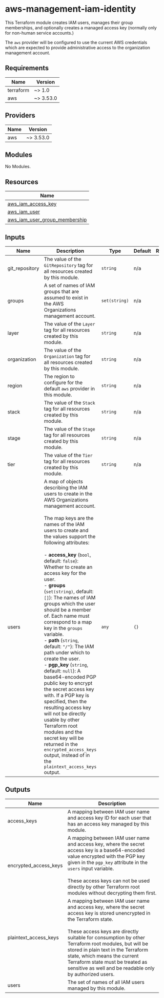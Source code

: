 # aws-management-iam-identity

This Terraform module creates IAM users, manages their group memberships, and
optionally creates a managed access key (normally only for non-human service
accounts.)

The `aws` provider will be configured to use the current AWS credentials which
are expected to provide administrative access to the organization management
account.

<!-- BEGIN_TF_DOCS -->
## Requirements

| Name | Version |
|------|---------|
| terraform | ~> 1.0 |
| aws | ~> 3.53.0 |

## Providers

| Name | Version |
|------|---------|
| aws | ~> 3.53.0 |

## Modules

No Modules.

## Resources

| Name |
|------|
| [aws_iam_access_key](https://registry.terraform.io/providers/hashicorp/aws/latest/docs/resources/iam_access_key) |
| [aws_iam_user](https://registry.terraform.io/providers/hashicorp/aws/latest/docs/resources/iam_user) |
| [aws_iam_user_group_membership](https://registry.terraform.io/providers/hashicorp/aws/latest/docs/resources/iam_user_group_membership) |

## Inputs

| Name | Description | Type | Default | Required |
|------|-------------|------|---------|:--------:|
| git\_repository | The value of the `GitRepository` tag for all resources created by this module. | `string` | n/a | yes |
| groups | A set of names of IAM groups that are assumed to exist in the AWS Organizations management account. | `set(string)` | n/a | yes |
| layer | The value of the `Layer` tag for all resources created by this module. | `string` | n/a | yes |
| organization | The value of the `Organization` tag for all resources created by this module. | `string` | n/a | yes |
| region | The region to configure for the default `aws` provider in this module. | `string` | n/a | yes |
| stack | The value of the `Stack` tag for all resources created by this module. | `string` | n/a | yes |
| stage | The value of the `Stage` tag for all resources created by this module. | `string` | n/a | yes |
| tier | The value of the `Tier` tag for all resources created by this module. | `string` | n/a | yes |
| users | A map of objects describing the IAM users to create in the AWS Organizations management account.<br><br>The map keys are the names of the IAM users to create and the values support the following attributes:<br><br>- **access\_key** (`bool`, default: `false`): Whether to create an access key for the user.<br>- **groups** (`set(string)`, default: `[]`): The names of IAM groups which the user should be a member of. Each name must correspond to a map key in the `groups` variable.<br>- **path** (`string`, default: `"/"`): The IAM path under which to create the user.<br>- **pgp\_key** (`string`, default: `null`): A base64-encoded PGP public key to encrypt the secret access key with. If a PGP key is specified, then the resulting access key will not be directly usable by other Terraform root modules and the secret key will be returned in the `encrypted_access_keys` output, instead of in the `plaintext_access_keys` output. | `any` | `{}` | no |

## Outputs

| Name | Description |
|------|-------------|
| access\_keys | A mapping between IAM user name and access key ID for each user that has an access key managed by this module. |
| encrypted\_access\_keys | A mapping between IAM user name and access key, where the secret access key is a base64-encoded value encrypted with the PGP key given in the `pgp_key` attribute in the `users` input variable.<br><br>These access keys can not be used directly by other Terraform root modules without decrypting them first. |
| plaintext\_access\_keys | A mapping between IAM user name and access key, where the secret access key is stored unencrypted in the Terraform state.<br><br>These access keys are directly suitable for consumption by other Terraform root modules, but will be stored in plain text in the Terraform state, which means the current Terraform state must be treated as sensitive as well and be readable only by authorized users. |
| users | The set of names of all IAM users managed by this module. |

<!-- END_TF_DOCS -->
